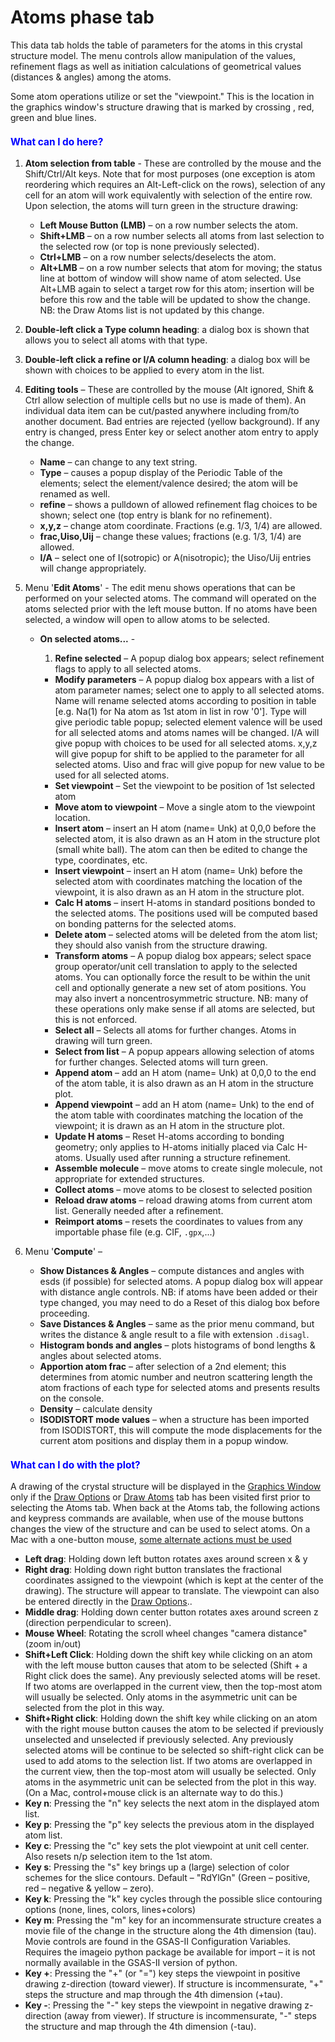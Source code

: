 <a name="Phase-Atoms"></a>
<a name="_Atoms"></a>
# **Atoms** phase tab

This data tab holds the table of parameters for the atoms in this crystal structure model. The menu controls allow manipulation of the values, refinement flags as well as initiation calculations of geometrical values (distances & angles) among the atoms.

Some atom operations utilize or set the "viewpoint." This is the location in the 
graphics window's structure drawing that is marked by crossing , red, green and blue lines. 

<H3 style="color:blue;font-size:1.1em">What can I do here?</H3>

1. **Atom selection from table** - These are controlled by the mouse and the Shift/Ctrl/Alt keys. Note that for most purposes (one exception is atom reordering which requires an Alt-Left-click on the rows), selection of any cell for an atom will work equivalently with selection of the entire row. Upon selection, the atoms will turn green in the structure drawing:

    * **Left Mouse Button (LMB)** – on a row number selects the atom.
    * **Shift+LMB** – on a row number selects all atoms from last selection to the selected row (or top is none previously selected).
    * **Ctrl+LMB** – on a row number selects/deselects the atom.
    * **Alt+LMB** – on a row number selects that atom for moving; the status line at bottom of window will show name of atom selected. Use Alt+LMB again to select a target row for this atom; insertion will be before this row and the table will be updated to show the change. NB: the Draw Atoms list is not updated by this change.

2. **Double-left click a Type column heading**: a dialog box is shown that allows you to select all atoms with that type.
3. **Double-left click a refine or I/A column heading**: a dialog box will be shown with choices to be applied to every atom in the list.
4. **Editing tools** – These are controlled by the mouse (Alt ignored, Shift & Ctrl allow selection of multiple cells but no use is made of them). An individual data item can be cut/pasted anywhere including from/to another document. Bad entries are rejected (yellow background). If any entry is changed, press Enter key or select another atom entry to apply the change.

    * **Name** – can change to any text string.
    * **Type** – causes a popup display of the Periodic Table of the elements; select the element/valence desired; the atom will be renamed as well.
    * **refine** – shows a pulldown of allowed refinement flag choices to be shown; select one (top entry is blank for no refinement).
    * **x,y,z** – change atom coordinate. Fractions (e.g. 1/3, 1/4) are allowed.
    * **frac,Uiso,Uij** – change these values; fractions (e.g. 1/3, 1/4) are allowed.
    * **I/A** – select one of I(sotropic) or A(nisotropic); the Uiso/Uij entries will change appropriately.

5. Menu '**Edit Atoms**' - The edit menu shows operations that can be performed on your selected atoms. The command will operated on the atoms selected prior with the left mouse button. If no atoms have been selected, a window will open to allow atoms to be selected.
    
    * **On selected atoms...** -

        1. **Refine selected** – A popup dialog box appears; select refinement flags to apply to all selected atoms.
        * **Modify parameters** – A popup dialog box appears with a list of atom parameter names; select one to apply to all selected atoms. Name will rename selected atoms according to position in table [e.g. Na(1) for Na atom as 1st atom in list in row '0']. Type will give periodic table popup; selected element valence will be used for all selected atoms and atoms names will be changed. I/A will give popup with choices to be used for all selected atoms. x,y,z will give popup for shift to be applied to the parameter for all selected atoms. Uiso and frac will give popup for new value to be used for all selected atoms.
        * **Set viewpoint** – Set the viewpoint to be position of 1st selected atom
        * **Move atom to viewpoint** – Move a single atom to the viewpoint location.
        * **Insert atom** – insert an H atom (name= Unk) at 0,0,0 before the selected atom, it is also drawn as an H atom in the structure plot (small white ball). The atom can then be edited to change the type, coordinates, etc.
        * **Insert viewpoint** – insert an H atom (name= Unk) before the selected atom with coordinates matching the location of the viewpoint, it is also drawn as an H atom in the structure plot.
        * **Calc H atoms** – insert H-atoms in standard positions bonded to the selected atoms. The positions used will be computed based on bonding patterns for the selected atoms.
        * **Delete atom** – selected atoms will be deleted from the atom list; they should also vanish from the structure drawing.
        * **Transform atoms** – A popup dialog box appears; select space group operator/unit cell translation to apply to the selected atoms. You can optionally force the result to be within the unit cell and optionally generate a new set of atom positions. You may also invert a noncentrosymmetric structure. NB: many of these operations only make sense if all atoms are selected, but this is not enforced. 
        * **Select all** – Selects all atoms for further changes. Atoms in drawing will turn green.
        * **Select from list** – A popup appears allowing selection of atoms for further changes. Selected atoms will turn green.
        * **Append atom** – add an H atom (name= Unk) at 0,0,0 to the end of the atom table, it is also drawn as an H atom in the structure plot.
        * **Append viewpoint** – add an H atom (name= Unk) to the end of the atom table with coordinates matching the location of the viewpoint; it is drawn as an H atom in the structure plot.
        * **Update H atoms** – Reset H-atoms according to bonding geometry; only applies to H-atoms initially placed via Calc H-atoms. Usually used after running a structure refinement.
        * **Assemble molecule** – move atoms to create single molecule, not appropriate for extended structures.
        * **Collect atoms** – move atoms to be closest to selected position
        * **Reload draw atoms** – reload drawing atoms from current atom list. Generally needed after a refinement.
        * **Reimport atoms** – resets the coordinates to values from any importable phase file (e.g. CIF, `.gpx`,...)

6. Menu '**Compute**' –

    * **Show Distances & Angles** – compute distances and angles with esds (if possible) for selected atoms. A popup dialog box will appear with distance angle controls. NB: if atoms have been added or their type changed, you may need to do a Reset of this dialog box before proceeding.
    * **Save Distances & Angles** – same as the prior menu command, but writes the distance & angle result to a file with extension `.disagl`.
    * **Histogram bonds and angles** – plots histograms of bond lengths & angles about selected atoms.
    * **Apportion atom frac** – after selection of a 2nd element; this determines from atomic number and neutron scattering length the atom fractions of each type for selected atoms and presents results on the console.
    * **Density** – calculate density
    * **ISODISTORT mode values** – when a structure has been imported from ISODISTORT,  this will compute the mode displacements for the current atom positions and display them in a popup window.


<a name="Phase-mouse-plotopts"></a>
<H3 style="color:blue;font-size:1.1em">What can I do with the plot?</H3>

A drawing of the crystal structure will be displayed in the [Graphics Window](./applicationwindow.md#Plots) only if the [Draw Options](./phasedrawopts.md) or [Draw Atoms](./phasedrawatoms.md) tab has been visited first prior to selecting the Atoms tab. When back at the Atoms tab, the following actions and keypress commands are available, when use of the mouse buttons changes the view of the structure and can be used to select atoms. On a Mac with a one-button mouse, [some alternate actions must be used](./others.md#MacOS)

* **Left drag**: Holding down left button rotates axes around screen x & y
* **Right drag**: Holding down right button translates the fractional coordinates assigned to the viewpoint (which is kept at the center of the drawing). The structure will appear to translate. The viewpoint can also be entered directly in the [Draw Options](./phasedrawopts.md)..
* **Middle drag**: Holding down center button rotates axes around screen z (direction perpendicular to screen).
* **Mouse Wheel**: Rotating the scroll wheel changes "camera distance" (zoom in/out)
* **Shift+Left Click**: Holding down the shift key while clicking on an atom with the left mouse button causes that atom to be selected (Shift + a Right click does the same). Any previously selected atoms will be reset. If two atoms are overlapped in the current view, then the top-most atom will usually be selected. Only atoms in the asymmetric unit can be selected from the plot in this way.
* **Shift+Right click**: Holding down the shift key while clicking on an atom with the right mouse button causes the atom to be selected if previously unselected and unselected if previously selected. Any previously selected atoms will be continue to be selected so shift-right click can be used to add atoms to the selection list. If two atoms are overlapped in the current view, then the top-most atom will usually be selected. Only atoms in the asymmetric unit can be selected from the plot in this way. (On a Mac, control+mouse click is an alternate way to do this.)
* **Key n**: Pressing the "n" key selects the next atom in the displayed atom list.
* **Key p**: Pressing the "p" key selects the previous atom in the displayed atom list.
* **Key c**: Pressing the "c" key sets the plot viewpoint at unit cell center. Also resets n/p selection item to the 1st atom.
* **Key s**: Pressing the "s" key brings up a (large) selection of color schemes for the slice contours. Default – "RdYlGn" (Green – positive, red – negative & yellow – zero).
* **Key k**: Pressing the "k" key cycles through the possible slice contouring options (none, lines, colors, lines+colors)
* **Key m**: Pressing the "m" key for an incommensurate structure creates a movie file of the change in the structure along the 4th dimension (tau). Movie controls are found in the GSAS-II Configuration Variables. Requires the imageio python package be available for import – it is not normally available in the GSAS-II version of python.
* **Key +**: Pressing the "+" (or "=") key steps the viewpoint in positive drawing z-direction (toward viewer). If structure is incommensurate, "+" steps the structure and map through the 4th dimension (+tau).
* **Key -**: Pressing the "-" key steps the viewpoint in negative drawing z-direction (away from viewer). If structure is incommensurate, "-" steps the structure and map through the 4th dimension (-tau).
